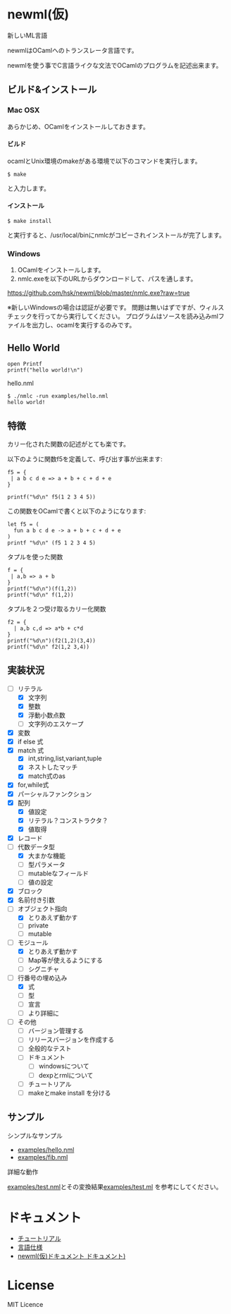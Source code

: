 # newml(仮)

新しいML言語

newmlはOCamlへのトランスレータ言語です。

newmlを使う事でC言語ライクな文法でOCamlのプログラムを記述出来ます。

## ビルド&インストール

### Mac OSX

あらかじめ、OCamlをインストールしておきます。

#### ビルド

ocamlとUnix環境のmakeがある環境で以下のコマンドを実行します。

    $ make

と入力します。

#### インストール

    $ make install

と実行すると、/usr/local/binにnmlcがコピーされインストールが完了します。

### Windows

1. OCamlをインストールします。
2. nmlc.exeを以下のURLからダウンロードして、パスを通します。

https://github.com/hsk/newml/blob/master/nmlc.exe?raw=true

※新しいWindowsの場合は認証が必要です。
問題は無いはずですが、ウィルスチェックを行ってから実行してください。
プログラムはソースを読み込みmlファイルを出力し、ocamlを実行するのみです。

## Hello World

```
open Printf
printf("hello world!\n")
```

hello.nml

```
$ ./nmlc -run examples/hello.nml
hello world!
```

## 特徴

カリー化された関数の記述がとても楽です。

以下のように関数f5を定義して、呼び出す事が出来ます:

```
f5 = {
 | a b c d e => a + b + c + d + e
}

printf("%d\n" f5(1 2 3 4 5))
```

この関数をOCamlで書くと以下のようになります:
```
let f5 = (
  fun a b c d e -> a + b + c + d + e
)
printf "%d\n" (f5 1 2 3 4 5)
```

タプルを使った関数

```
f = {
 | a,b => a + b
}
printf("%d\n")(f(1,2))
printf("%d\n" f(1,2))
```

タプルを２つ受け取るカリー化関数

```
f2 = {
  | a,b c,d => a*b + c*d
}
printf("%d\n")(f2(1,2)(3,4))
printf("%d\n" f2(1,2 3,4))
```

## 実装状況

- [ ] リテラル
    - [x] 文字列
    - [x] 整数
    - [x] 浮動小数点数
    - [ ] 文字列のエスケープ
- [x] 変数
- [x] if else 式
- [x] match 式
    - [x] int,string,list,variant,tuple
    - [x] ネストしたマッチ
    - [x] match式のas
- [x] for,while式
- [x] パーシャルファンクション
- [x] 配列
    - [x] 値設定
    - [x] リテラル？コンストラクタ？
    - [x] 値取得
- [x] レコード
- [ ] 代数データ型
    - [x] 大まかな機能
    - [ ] 型パラメータ
    - [ ] mutableなフィールド
    - [ ] 値の設定
- [x] ブロック
- [x] 名前付き引数
- [ ] オブジェクト指向
    - [x] とりあえず動かす
    - [ ] private
    - [ ] mutable
- [ ] モジュール
    - [x] とりあえず動かす
    - [ ] Map等が使えるようにする
    - [ ] シグニチャ
- [ ] 行番号の埋め込み
    - [x] 式
    - [ ] 型
    - [ ] 宣言
    - [ ] より詳細に
- [ ] その他
    - [ ] バージョン管理する
    - [ ] リリースバージョンを作成する
    - [ ] 全般的なテスト
    - [ ] ドキュメント
        - [ ] windowsについて
        - [ ] dexpとrmlについて
    - [ ] チュートリアル
    - [ ] makeとmake install を分ける

## サンプル

シンプルなサンプル

- [examples/hello.nml](examples/hello.nml)
- [examples/fib.nml](examples/fib.nml)

詳細な動作

[examples/test.nml](examples/test.nml)とその変換結果[examples/test.ml](examples/test.ml) を参考にしてください。

# ドキュメント

- [チュートリアル](docs/tutorial)
- [言語仕様](docs/spec)
- [newml\(仮\)ドキュメント ドキュメント)](docs)

# License

MIT Licence
